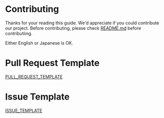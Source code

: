 # Contributing

Thanks for your reading this guide. We'd appreciate if you could contribute our project. Before contributing, please check [README.md](https://github.com/bmf-san/Rubel/blob/master/README.md) before contributiing.

Either English or Japanese is OK.

# Pull Request Template

[PULL_REQUEST_TEMPLATE](https://github.com/bmf-san/Rubel/blob/master/PULL_REQUEST_TEMPLATE.md)

# Issue Template

[ISSUE_TEMPLATE](https://github.com/bmf-san/Rubel/blob/master/ISSUE_TEMPLATE.md)
